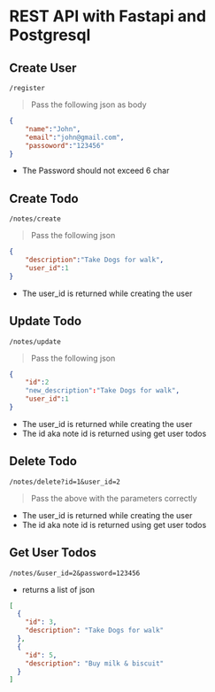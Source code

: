 # REST API with Fastapi and Postgresql

## Create User
```
/register
```
> Pass the following json as body 

```json
{
    "name":"John",
    "email":"john@gmail.com",
    "passoword":"123456"
}
```
- The Password should not exceed 6 char

## Create Todo
```
/notes/create
```
> Pass the following json
```json
{
    "description":"Take Dogs for walk",
    "user_id":1
}
```
- The user_id is returned while creating the user


## Update Todo
```
/notes/update
```
> Pass the following json
```json
{
    "id":2
    "new_description":"Take Dogs for walk",
    "user_id":1
}
```
- The user_id is returned while creating the user
- The id aka note id is returned using get user todos

## Delete Todo
```
/notes/delete?id=1&user_id=2
```
> Pass the above with the parameters correctly

- The user_id is returned while creating the user
- The id aka note id is returned using get user todos

## Get User Todos
```
/notes/&user_id=2&password=123456
```
- returns a list of json 
```json
[
  {
    "id": 3,
    "description": "Take Dogs for walk"
  },
  {
    "id": 5,
    "description": "Buy milk & biscuit"
  }
]
```

